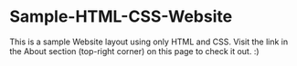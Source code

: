 # Sample-HTML-CSS-Website
This is a sample Website layout using only HTML and CSS. Visit the link in the About section (top-right corner) on this page to check it out. :) 

